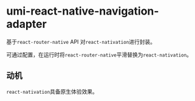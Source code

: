 # umi-react-native-navigation-adapter

基于`react-router-native` API 对`react-nativation`进行封装。

可通过配置，在运行时将`react-router-native`平滑替换为`react-nativation`。

## 动机

`react-nativation`具备原生体验效果。
